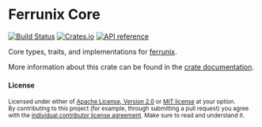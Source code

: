 # Ferrunix Core

[![Build Status](https://github.com/leandros/ferrunix/actions/workflows/ci.yml/badge.svg)](https://github.com/leandros/ferrunix/actions)
[![Crates.io](https://img.shields.io/crates/v/ferrunix-core.svg)](https://crates.io/crates/ferrunix-core)
[![API reference](https://docs.rs/ferrunix-core/badge.svg)](https://docs.rs/ferrunix-core/)

Core types, traits, and implementations for [ferrunix](https://crates.io/crates/ferrunix).

More information about this crate can be found in the [crate documentation](https://docs.rs/ferrunix-core/).


#### License

<sup>
Licensed under either of <a href="LICENSE-APACHE">Apache License, Version
2.0</a> or <a href="LICENSE-MIT">MIT license</a> at your option.
</sup>

<br>

<sub>
By contributing to this project (for example, through submitting a pull
request) you agree with the <a
href="https://github.com/Leandros/ferrunix/blob/master/Contributors-License-Agreement.md">individual
contributor license agreement</a>. Make sure to read and understand it.
</sub>
